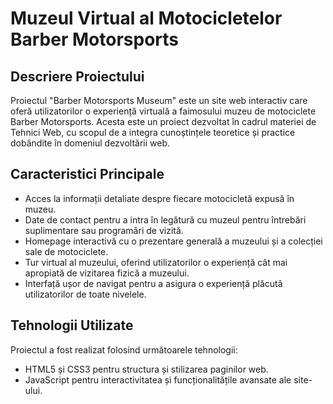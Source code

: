# Muzeul Virtual al Motocicletelor Barber Motorsports

## Descriere Proiectului

Proiectul "Barber Motorsports Museum" este un site web interactiv care oferă utilizatorilor o experiență virtuală a faimosului muzeu de motociclete Barber Motorsports. Acesta este un proiect dezvoltat în cadrul materiei de Tehnici Web, cu scopul de a integra cunoștințele teoretice și practice dobândite în domeniul dezvoltării web.

## Caracteristici Principale

- Acces la informații detaliate despre fiecare motocicletă expusă în muzeu.
- Date de contact pentru a intra în legătură cu muzeul pentru întrebări suplimentare sau programări de vizită.
- Homepage interactivă cu o prezentare generală a muzeului și a colecției sale de motociclete.
- Tur virtual al muzeului, oferind utilizatorilor o experiență cât mai apropiată de vizitarea fizică a muzeului.
- Interfață ușor de navigat pentru a asigura o experiență plăcută utilizatorilor de toate nivelele.

## Tehnologii Utilizate

Proiectul a fost realizat folosind următoarele tehnologii:

- HTML5 și CSS3 pentru structura și stilizarea paginilor web.
- JavaScript pentru interactivitatea și funcționalitățile avansate ale site-ului.

